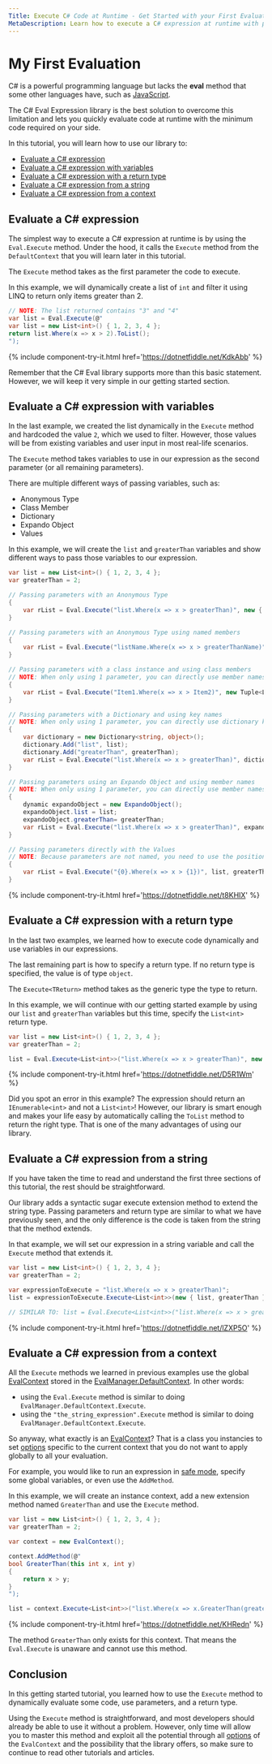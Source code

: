 ```yaml
---
Title: Execute C# Code at Runtime - Get Started with your First Evaluation
MetaDescription: Learn how to execute a C# expression at runtime with parameter, return type, and from a dynamic string expression.
---
```


# My First Evaluation

C# is a powerful programming language but lacks the **eval** method that some other languages have, such as [JavaScript](https://riptutorial.com/javascript/topic/7080/evaluating-javascript).

The C# Eval Expression library is the best solution to overcome this limitation and lets you quickly evaluate code at runtime with the minimum code required on your side.

In this tutorial, you will learn how to use our library to:

- [Evaluate a C# expression](#evaluate-a-c-expression)
- [Evaluate a C# expression with variables](#evaluate-a-c-expression-with-variables)
- [Evaluate a C# expression with a return type](#evaluate-a-c-expression-with-a-return-type)
- [Evaluate a C# expression from a string](#evaluate-a-c-expression-from-a-string)
- [Evaluate a C# expression from a context](#evaluate-a-c-expression-from-a-context)

## Evaluate a C# expression

The simplest way to execute a C# expression at runtime is by using the `Eval.Execute` method. Under the hood, it calls the `Execute` method from the `DefaultContext` that you will learn later in this tutorial.

The `Execute` method takes as the first parameter the code to execute. 

In this example, we will dynamically create a list of `int` and filter it using LINQ to return only items greater than 2. 

```csharp
// NOTE: The list returned contains "3" and "4"
var list = Eval.Execute(@"
var list = new List<int>() { 1, 2, 3, 4 };
return list.Where(x => x > 2).ToList();
");
```

{% include component-try-it.html href='https://dotnetfiddle.net/KdkAbb' %}  

Remember that the C# Eval library supports more than this basic statement. However, we will keep it very simple in our getting started section.

## Evaluate a C# expression with variables

In the last example, we created the list dynamically in the `Execute` method and hardcoded the value `2`, which we used to filter. However, those values will be from existing variables and user input in most real-life scenarios.

The `Execute` method takes variables to use in our expression as the second parameter (or all remaining parameters).

There are multiple different ways of passing variables, such as:

- Anonymous Type
- Class Member
- Dictionary
- Expando Object
- Values

In this example, we will create the `list` and `greaterThan` variables and show different ways to pass those variables to our expression.

```csharp
var list = new List<int>() { 1, 2, 3, 4 };
var greaterThan = 2;

// Passing parameters with an Anonymous Type
{
	var rList = Eval.Execute("list.Where(x => x > greaterThan)", new { list, greaterThan });
}		

// Passing parameters with an Anonymous Type using named members
{
	var rList = Eval.Execute("listName.Where(x => x > greaterThanName)", new { listName = list, greaterThanName = greaterThan });
}		

// Passing parameters with a class instance and using class members
// NOTE: When only using 1 parameter, you can directly use member names, "Item1" and "Item2" in the case of a Tuple<,>
{
	var rList = Eval.Execute("Item1.Where(x => x > Item2)", new Tuple<List<int>, int>(list, greaterThan));
}		

// Passing parameters with a Dictionary and using key names
// NOTE: When only using 1 parameter, you can directly use dictionary key names in the expression
{
	var dictionary = new Dictionary<string, object>();
	dictionary.Add("list", list);
	dictionary.Add("greaterThan", greaterThan);
	var rList = Eval.Execute("list.Where(x => x > greaterThan)", dictionary);
}

// Passing parameters using an Expando Object and using member names
// NOTE: When only using 1 parameter, you can directly use member names of the Expando Object
{
	dynamic expandoObject = new ExpandoObject();
	expandoObject.list = list;
	expandoObject.greaterThan= greaterThan;
	var rList = Eval.Execute("list.Where(x => x > greaterThan)", expandoObject);
}

// Passing parameters directly with the Values
// NOTE: Because parameters are not named, you need to use the position as our library is not aware of the name "list" and "greaterThan"
{
	var rList = Eval.Execute("{0}.Where(x => x > {1})", list, greaterThan);
}
```

{% include component-try-it.html href='https://dotnetfiddle.net/t8KHIX' %}  

## Evaluate a C# expression with a return type

In the last two examples, we learned how to execute code dynamically and use variables in our expressions.

The last remaining part is how to specify a return type. If no return type is specified, the value is of type `object`.

The `Execute<TReturn>` method takes as the generic type the type to return.

In this example, we will continue with our getting started example by using our `list` and `greaterThan` variables but this time, specify the `List<int>` return type.

```csharp
var list = new List<int>() { 1, 2, 3, 4 };
var greaterThan = 2;

list = Eval.Execute<List<int>>("list.Where(x => x > greaterThan)", new { list, greaterThan });
```

{% include component-try-it.html href='https://dotnetfiddle.net/D5R1Wm' %}  

Did you spot an error in this example? The expression should return an `IEnumerable<int>` and not a `List<int>`! However, our library is smart enough and makes your life easy by automatically calling the `ToList` method to return the right type. That is one of the many advantages of using our library.

## Evaluate a C# expression from a string

If you have taken the time to read and understand the first three sections of this tutorial, the rest should be straightforward.

Our library adds a syntactic sugar execute extension method to extend the string type. Passing parameters and return type are similar to what we have previously seen, and the only difference is the code is taken from the string that the method extends.

In that example, we will set our expression in a string variable and call the `Execute` method that extends it.

```csharp
var list = new List<int>() { 1, 2, 3, 4 };
var greaterThan = 2;

var expressionToExecute = "list.Where(x => x > greaterThan)";
list = expressionToExecute.Execute<List<int>>(new { list, greaterThan });

// SIMILAR TO: list = Eval.Execute<List<int>>("list.Where(x => x > greaterThan)", new { list, greaterThan }); 
```

{% include component-try-it.html href='https://dotnetfiddle.net/lZXP5O' %}

## Evaluate a C# expression from a context

All the `Execute` methods we learned in previous examples use the global [EvalContext](/eval-context) stored in the [EvalManager.DefaultContext](/eval-manager#defaultcontext). In other words:

- using the `Eval.Execute` method is similar to doing `EvalManager.DefaultContext.Execute`.
- using the `"the_string_expression".Execute` method is similar to doing `EvalManager.DefaultContext.Execute`.

So anyway, what exactly is an [EvalContext](/eval-context)? That is a class you instancies to set [options](/options) specific to the current context that you do not want to apply globally to all your evaluation.

For example, you would like to run an expression in [safe mode](/options#safe-mode), specify some global variables, or even use the `AddMethod`.

In this example, we will create an instance context, add a new extension method named `GreaterThan` and use the `Execute` method.

```csharp
var list = new List<int>() { 1, 2, 3, 4 };
var greaterThan = 2;

var context = new EvalContext();

context.AddMethod(@"
bool GreaterThan(this int x, int y)
{
	return x > y;
}
");

list = context.Execute<List<int>>("list.Where(x => x.GreaterThan(greaterThan))", new { list, greaterThan }); 
```

{% include component-try-it.html href='https://dotnetfiddle.net/KHRedn' %}

The method `GreaterThan` only exists for this context. That means the `Eval.Execute` is unaware and cannot use this method.

## Conclusion

In this getting started tutorial, you learned how to use the `Execute` method to dynamically evaluate some code, use parameters, and a return type.

Using the `Execute` method is straightforward, and most developers should already be able to use it without a problem. However, only time will allow you to master this method and exploit all the potential through all [options](/options) of the `EvalContext` and the possibility that the library offers, so make sure to continue to read other tutorials and articles.